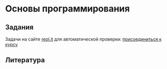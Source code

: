 # Основы программирования

## Задания

Задачи на сайте [repl.it](http://repl.it) для автоматической проверки:
[присоединиться к курсу](https://repl.it/classroom/invite/Y4lXO57)

## Литература

